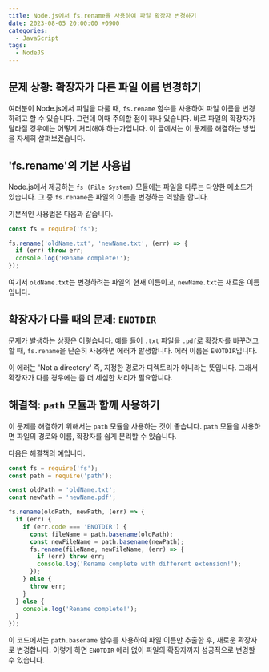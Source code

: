 ```yaml
---
title: Node.js에서 fs.rename을 사용하여 파일 확장자 변경하기
date: 2023-08-05 20:00:00 +0900
categories:
  - JavaScript
tags:
  - NodeJS
---
```


## 문제 상황: 확장자가 다른 파일 이름 변경하기

여러분이 Node.js에서 파일을 다룰 때, `fs.rename` 함수를 사용하여 파일 이름을 변경하려고 할 수 있습니다. 그런데 이때 주의할 점이 하나 있습니다. 바로 파일의 확장자가 달라질 경우에는 어떻게 처리해야 하는가입니다. 이 글에서는 이 문제를 해결하는 방법을 자세히 살펴보겠습니다.

## 'fs.rename'의 기본 사용법

Node.js에서 제공하는 `fs (File System)` 모듈에는 파일을 다루는 다양한 메소드가 있습니다. 그 중 `fs.rename`은 파일의 이름을 변경하는 역할을 합니다.

기본적인 사용법은 다음과 같습니다.

```javascript
const fs = require('fs');

fs.rename('oldName.txt', 'newName.txt', (err) => {
  if (err) throw err;
  console.log('Rename complete!');
});
```

여기서 `oldName.txt`는 변경하려는 파일의 현재 이름이고, `newName.txt`는 새로운 이름입니다.

## 확장자가 다를 때의 문제: `ENOTDIR`

문제가 발생하는 상황은 이렇습니다. 예를 들어 `.txt` 파일을 `.pdf`로 확장자를 바꾸려고 할 때, `fs.rename`을 단순히 사용하면 에러가 발생합니다. 에러 이름은 `ENOTDIR`입니다.

이 에러는 'Not a directory' 즉, 지정한 경로가 디렉토리가 아니라는 뜻입니다. 그래서 확장자가 다를 경우에는 좀 더 세심한 처리가 필요합니다.

## 해결책: `path` 모듈과 함께 사용하기

이 문제를 해결하기 위해서는 `path` 모듈을 사용하는 것이 좋습니다. `path` 모듈을 사용하면 파일의 경로와 이름, 확장자를 쉽게 분리할 수 있습니다.

다음은 해결책의 예입니다.

```javascript
const fs = require('fs');
const path = require('path');

const oldPath = 'oldName.txt';
const newPath = 'newName.pdf';

fs.rename(oldPath, newPath, (err) => {
  if (err) {
    if (err.code === 'ENOTDIR') {
      const fileName = path.basename(oldPath);
      const newFileName = path.basename(newPath);
      fs.rename(fileName, newFileName, (err) => {
        if (err) throw err;
        console.log('Rename complete with different extension!');
      });
    } else {
      throw err;
    }
  } else {
    console.log('Rename complete!');
  }
});
```

이 코드에서는 `path.basename` 함수를 사용하여 파일 이름만 추출한 후, 새로운 확장자로 변경합니다. 이렇게 하면 `ENOTDIR` 에러 없이 파일의 확장자까지 성공적으로 변경할 수 있습니다.